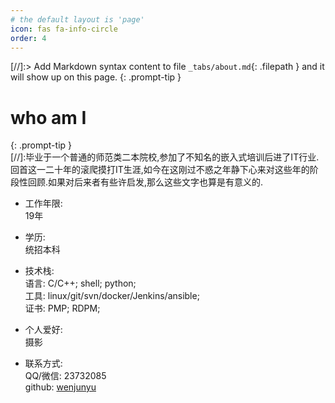 ```yaml
---
# the default layout is 'page'
icon: fas fa-info-circle
order: 4
---
```


[//]:> Add Markdown syntax content to file `_tabs/about.md`{: .filepath } and it will show up on this page.
{: .prompt-tip }  


# who am I   
{: .prompt-tip }  
[//]:毕业于一个普通的师范类二本院校,参加了不知名的嵌入式培训后进了IT行业.回首这一二十年的滚爬摸打IT生涯,如今在这刚过不惑之年静下心来对这些年的阶段性回顾.如果对后来者有些许启发,那么这些文字也算是有意义的.

- 工作年限:  
    19年  

- 学历:  
    统招本科  

- 技术栈:  
    语言: C/C++; shell; python;  
    工具: linux/git/svn/docker/Jenkins/ansible;  
    证书: PMP; RDPM;  

- 个人爱好:  
    摄影  

- 联系方式:  
    QQ/微信: 23732085  
    github: [wenjunyu](https://github.com/wenjunyu) 

